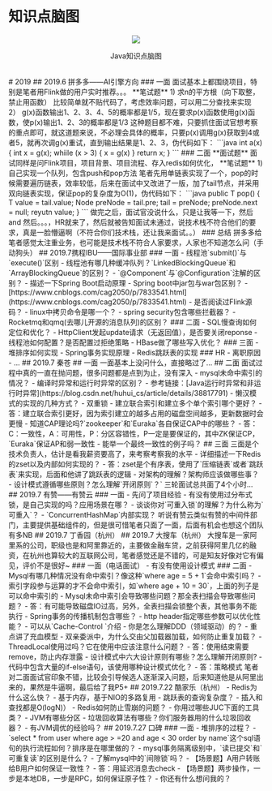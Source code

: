 # 知识点脑图
<div align="center"> <img src="http://tc.ganzhiqiang.wang/java-review-knowlege.png"><p>Java知识点脑图</p> </div><br/>
# 2019
## 2019.6 拼多多——AI引擎方向
### 一面
面试基本上都围绕项目，特别是笔者用Flink做的用户实时推荐。。。
**笔试题**
1)  求n的平方根（向下取整，禁止用函数）
比较简单就不贴代码了，考虑效率问题，可以用二分查找来实现
2） g(x)函数输出1、2、3、4、5的概率都是1/5，现在要求p(x)函数使用g(x)函数，使p(x)输出1、2、3的概率都是1/3
这种题目都不难，只要抓住面试官想考察的重点即可，就这道题来说，不必理会具体的概率，只要p(x)调用g(x)获取到4或者5，就再次调g(x)重试，直到输出结果是1、2、3，伪代码如下：
```java
int a(x)  {
    int x = g(x);
    whiile (x > 3) {
        x = g(x)
    }
    return x;
}
```
### 二面
**面试题**
面试同样是问Flink项目，项目背景、项目流程、存入redis如何优化，
**笔试题**
1) 自己实现一个队列，包含push和pop方法
笔者先用单链表实现了一个，pop的时候需要遍历链表，效率较低，后来在面试中又改进了一版，加了tail节点，并采用双向链表实现，保证pop的复杂度为O(1)，伪代码如下：
```java
public T pop() {
    T value = tail.value;
    Node preNode = tail.pre;
    tail = preNode;
    preNode.next = null;
    reyutn value;
}
```
做完之后，面试官没说什么，只是让我等一下，然后 and 然后。。。，HR就来了，然后就被告知面试未通过，说技术栈不符合他们的要求，真是一脸懵逼啊（不符合你们技术栈，还让我来面试。。）
### 总结
拼多多给笔者感觉太注重业务，也可能是技术栈不符合人家要求，人家也不知道怎么问（手动狗头）
## 2019.7携程IBU——国际事业部
### 一面
- 线程池`submit()`与`execute()`区别
- 线程池有哪几种缓冲队列？`LinkedBlockingQueue`和`ArrayBlockingQueue`的区别？
- `@Component`与`@Configuration`注解的区别？
- 描述一下Spring Boot启动原理
-  Spring boot中jar包与war包区别？
    - [https://www.cnblogs.com/cag2050/p/7833541.html](https://www.cnblogs.com/cag2050/p/7833541.html)
- 是否阅读过Flink源码？
- linux中拷贝命令是哪一个？
- spring security包含哪些拦截器？
- Rocketmq和qmq(去哪儿开源的消息队列)的区别？
### 二面
- SQL慢查询如何定位和优化？
- HttpClient发起update请求（无返回值），是否要关闭reponse
- 线程池如何配置？是否配置过拒绝策略
- HBase做了哪些写入优化？
### 三面
- 堆排序如何实现
- Spring事务实现原理
- Redis跳跃表的实现
### HR
- 离职原因
- ...
## 2019.7 秦苍
## 一面
一面基本上没问什么，直接略过了...
## 二面
面试过程中真的一直在抛问题，很多问题都是点到为止，没有深入
- mysql未命中索引的情况？
- 编译时异常和运行时异常的区别？
    - 参考链接：[Java运行时异常和非运行时异常](https://blog.csdn.net/huhui_cs/article/details/38817791)
- 懒汉模式的实现的几种方式？
    - 双重锁
- 建立联合索引和建立多个单个索引哪个更好？
    - 答：建立联合索引更好，因为索引建立的越多占用的磁盘空间越多，更新数据时会更慢
- 知道CAP理论吗?`zookeeper`和`Euraka`各自保证CAP中的哪些？
    - 答：C：一致性，A：可用性，P：分区容错性，P一定是要保证的，其中ZK保证CP，`Euraka`保证AP和弱一致性
- 能举一个最终一致性的例子吗？
## 三面
三面是个技术负责人，估计是看我薪资要高了，来考察考察我的水平
- 详细描述一下Redis的zset以及内部如何实现的？
    - 答：zset是个有序表，使用了`压缩链表`或者`跳跃表`来实现，后面和他讲了跳跃表的逻辑
- 对架构的理解？架构师应该做哪些事？
- 设计模式遵循哪些原则？怎么理解`开闭原则`？`
三轮面试总共面了4个小时...
## 2019.7 有赞——有赞云
### 一面
- 先问了项目经验
- 有没有使用过分布式锁，是自己实现的吗？应用场景在哪？
- 谈谈你对`可重入锁`的理解？为什么称为`可重入`？
- `ConcurrentHashMap`内部实现？
听说有赞云类似有赞的中间件部门，主要提供基础组件的，但是很可惜笔者只面了一面，后面有机会也想这个团队有多NB
## 2019.7 丁香园（杭州）
## 2019.7 大搜车（杭州）
大搜车是一家阿里系的公司，职级也是和阿里靠近的，主要做金融车贷，之前获得阿里几亿的融资，在杭州也算较大的互联网公司，笔者感觉还是不错的，可是知友好像对它有偏见，评价不是很好~
### 一面（电话面试）
- 有没有使用设计模式
### 二面
- Mysql有哪几种情况没有命中索引？像这种`where age = 5 + 1`会命中索引吗？
    - 索引字段参与运算的才不会命中索引，如`where age + 10 = 30`，上面的列子是可以命中索引的
- Mysql未命中索引会导致哪些问题？那全表扫描会导致哪些问题？
    - 答：有可能导致磁盘IO过高，另外，全表扫描会锁整个表，其他事务不能执行
- Spring事务的传播机制包含哪些？
- http header指定哪些参数可以优化性能？
    - 可以从`Cache-Control `介绍
- 你是怎么理解DDD（领域驱动）的？
    - 重点讲了充血模型
- 双亲委派中，为什么交由父加载器加载，如何防止重复加载？
- ThreadLocal使用过吗？它在使用中应该注意什么问题？
    - 答：使用结束需要remove，防止内存泄露
- 设计模式中六大设计原则有哪些？怎么理解开闭原则?
- 代码中包含大量的if-else语句，该使用哪种设计模式优化？
    - 答：策略模式
笔者对二面面试官印象不错，比较会引导候选人逐渐深入问题，后来知道他是从阿里出来的，果然是牛逼啊，最后给了我P5+
## 2019.7.22 酷家乐（杭州）
- Redis为什么这么快？
    - 基于内存，基于NIO的多路复用
- 跳跃表的查询复杂度？
    - 插入和查找都是O(logN)）
- Redis如何防止雪崩的问题？
- 你用过哪些JUC下面的工具类？
- JVM有哪些分区
- 垃圾回收算法有哪些？你们服务器用的什么垃圾回收器？
- 有JVM调优的经验吗？
## 2019.7.27 口碑
### 一面
- 堆排序的过程？
- `select * from user where age > =20 and age  < 30 order by name`这个sql语句的执行流程如何？排序是在哪里做的？
- mysql事务隔离级别中，`读已提交`和`可重复读`的区别是什么？
- 了解mysql中的`间隙锁`吗？
- 【场景题】A用户转账给B用户如何保证一致性？
    - 答：用延迟消息去check
- 【场景题】两步操作，一步是本地DB，一步是RPC，如何保证原子性？
- 你还有什么想问我的？



